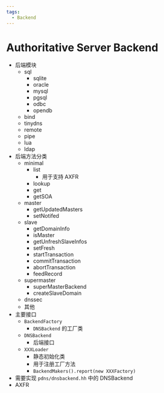 ```yaml
---
tags:
  - Backend
---
```


# Authoritative Server Backend

- 后端模块
  - sql
    - sqlite
    - oracle
    - mysql
    - pgsql
    - odbc
    - opendb
  - bind
  - tinydns
  - remote
  - pipe
  - lua
  - ldap
- 后端方法分类
  - minimal
    - list
      - 用于支持 AXFR
    - lookup
    - get
    - getSOA
  - master
    - getUpdatedMasters
    - setNotifed
  - slave
    - getDomainInfo
    - isMaster
    - getUnfreshSlaveInfos
    - setFresh
    - startTransaction
    - commitTransaction
    - abortTransaction
    - feedRecord
  - supermaster
    - superMasterBackend
    - createSlaveDomain
  - dnssec
  - 其他
- 主要接口
  - `BackendFactory`
    - `DNSBackend` 的工厂类
  - `DNSBackend`
    - 后端接口
  - `XXXLoader`
    - 静态初始化类
    - 用于注册工厂方法
    - `BackendMakers().report(new XXXFactory)`
- 需要实现 `pdns/dnsbackend.hh` 中的 DNSBackend
- AXFR

